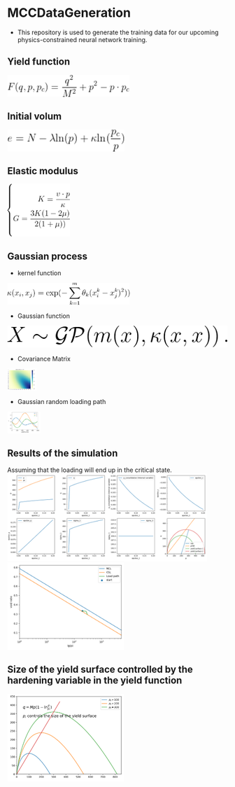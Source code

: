 # MCCDataGeneration
- This repository is used to generate the training data for our upcoming physics-constrained neural network training.

## Yield function
<img src="doc/Equation/yieldfunc.gif" alt="" height="50" title="">

## Initial volum 
<img src="doc/Equation/InitialVolum.gif" alt="" height="50" title="">

## Elastic modulus
<img src="doc/Equation/elasticModulus.gif" alt="" height="120" title="">

## Gaussian process
- kernel function
<img src="doc/Equation/kernelFunction.gif" alt="" height="50" title="">

- Gaussian function
<img src="doc/Equation/gaussianFunction.gif" alt="" height="50" title="">

- Covariance Matrix
<img src="figSav/curlCoefComparation/CovariabceHeatMap_curl2.png" alt="" height="50" title="">

- Gaussian random loading path
<img src="figSav/curlCoefComparation/ConfiningPressureGP_curl2.png" alt="" height="50" title="">

## Results of the simulation
Assuming that the loading will end up in the critical state.
<img src="figSav/MCCmodel-1.png" alt="MCC loading display" height="200" title="MCC loading display">
<img src="figSav/MCCmodel-2.png" alt="MCC loading display" height="200" title="MCC loading display">

## Size of the yield surface controlled by the hardening variable in the yield function
<img src="figSav/YieldSurface.svg" alt="MCC loading display" height="200" title="MCC loading display">
